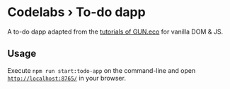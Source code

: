 # Codelabs › To-do dapp

A to-do dapp adapted from the [tutorials of GUN.eco](https://gun.eco/docs/Todo-Dapp) for vanilla DOM & JS.

## Usage

Execute `npm run start:todo-app` on the command-line and open [`http://localhost:8765/`](http://localhost:8765/) in your browser.